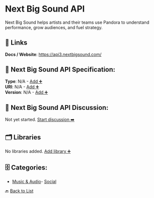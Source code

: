 # Next Big Sound API

Next Big Sound helps artists and their teams use Pandora to understand performance, grow audiences, and fuel strategy.

##  🔗 Links
**Docs / Website**: https://api3.nextbigsound.com/

## 🧬 Next Big Sound API Specification:
**Type**: N/A - [Add ➕](https://github.com/apis-list/apis-list/edit/main/apis.yaml#L13482)  
**URI**: N/A - [Add ➕](https://github.com/apis-list/apis-list/edit/main/apis.yaml#L13482)  
**Version**: N/A - [Add ➕](https://github.com/apis-list/apis-list/edit/main/apis.yaml#L13482)

## 💬 Next Big Sound API Discussion:
Not yet started. [Start discussion ➡️](https://github.com/apis-list/apis-list/discussions/new)

## 🗂️ Libraries

No libraries added. [Add library ➕](https://github.com/apis-list/apis-list/edit/main/apis.yaml#L13482)    


## 🗄️ Categories:
- [Music & Audio](https://github.com/apis-list/apis-list#music--audio-)- [Social](https://github.com/apis-list/apis-list#social-)

🔙  [Back to List](https://github.com/apis-list/apis-list)
